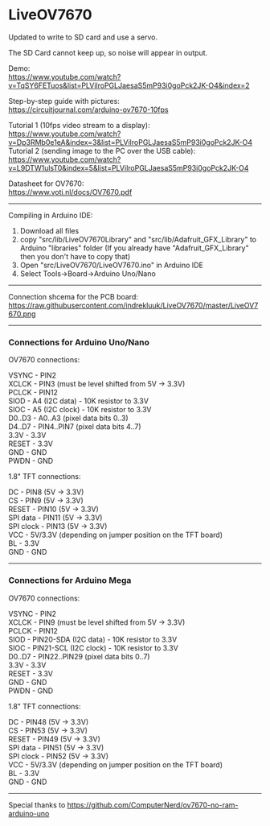 # LiveOV7670

Updated to write to SD card and use a servo.

The SD Card cannot keep up, so noise will appear in output.
 
Demo:  
https://www.youtube.com/watch?v=TqSY6FETuos&list=PLVilroPGLJaesaS5mP93i0goPck2JK-O4&index=2  
  
Step-by-step guide with pictures:  
https://circuitjournal.com/arduino-ov7670-10fps  
  
Tutorial 1 (10fps video stream to a display):  
https://www.youtube.com/watch?v=Dp3RMb0e1eA&index=3&list=PLVilroPGLJaesaS5mP93i0goPck2JK-O4  
Tutorial 2 (sending image to the PC over the USB cable):  
https://www.youtube.com/watch?v=L9DTW1ulsT0&index=5&list=PLVilroPGLJaesaS5mP93i0goPck2JK-O4  
  
Datasheet for OV7670:  
https://www.voti.nl/docs/OV7670.pdf  

-------------------------------------------------------------------------------  
  
Compiling in Arduino IDE:  
  
1. Download all files
2. copy "src/lib/LiveOV7670Library" and "src/lib/Adafruit_GFX_Library" to Arduino "libraries" folder (If you already have "Adafruit_GFX_Library" then you don't have to copy that)
3. Open "src/LiveOV7670/LiveOV7670.ino" in Arduino IDE
4. Select Tools->Board->Arduino Uno/Nano
  
-------------------------------------------------------------------------------

Connection shcema for the PCB board:  
https://raw.githubusercontent.com/indrekluuk/LiveOV7670/master/LiveOV7670.png

-------------------------------------------------------------------------------
  
### Connections for Arduino Uno/Nano  
  
OV7670 connections:  
  
VSYNC - PIN2  
XCLCK - PIN3 (must be level shifted from 5V -> 3.3V)  
PCLCK - PIN12  
SIOD  - A4 (I2C data) - 10K resistor to 3.3V  
SIOC  - A5 (I2C clock) - 10K resistor to 3.3V  
D0..D3 - A0..A3 (pixel data bits 0..3)  
D4..D7 - PIN4..PIN7 (pixel data bits 4..7)  
3.3V  - 3.3V  
RESET - 3.3V  
GND   - GND  
PWDN  - GND  
  
1.8" TFT connections:  
  
DC - PIN8 (5V -> 3.3V)  
CS - PIN9 (5V -> 3.3V)  
RESET - PIN10 (5V -> 3.3V)  
SPI data - PIN11 (5V -> 3.3V)  
SPI clock - PIN13 (5V -> 3.3V)  
VCC - 5V/3.3V (depending on jumper position on the TFT board)  
BL - 3.3V  
GND - GND  
  
-------------------------------------------------------------------------------
   
### Connections for Arduino Mega  
  
OV7670 connections:  
  
VSYNC - PIN2  
XCLCK - PIN9 (must be level shifted from 5V -> 3.3V)  
PCLCK - PIN12  
SIOD  - PIN20-SDA (I2C data) - 10K resistor to 3.3V  
SIOC  - PIN21-SCL (I2C clock) - 10K resistor to 3.3V  
D0..D7 - PIN22..PIN29 (pixel data bits 0..7)  
3.3V  - 3.3V  
RESET - 3.3V  
GND   - GND  
PWDN  - GND  
  
1.8" TFT connections:  
  
DC - PIN48 (5V -> 3.3V)  
CS - PIN53 (5V -> 3.3V)  
RESET - PIN49 (5V -> 3.3V)  
SPI data - PIN51 (5V -> 3.3V)  
SPI clock - PIN52 (5V -> 3.3V)  
VCC - 5V/3.3V (depending on jumper position on the TFT board)  
BL - 3.3V  
GND - GND  
  
-------------------------------------------------------------------------------
  
Special thanks to
https://github.com/ComputerNerd/ov7670-no-ram-arduino-uno

